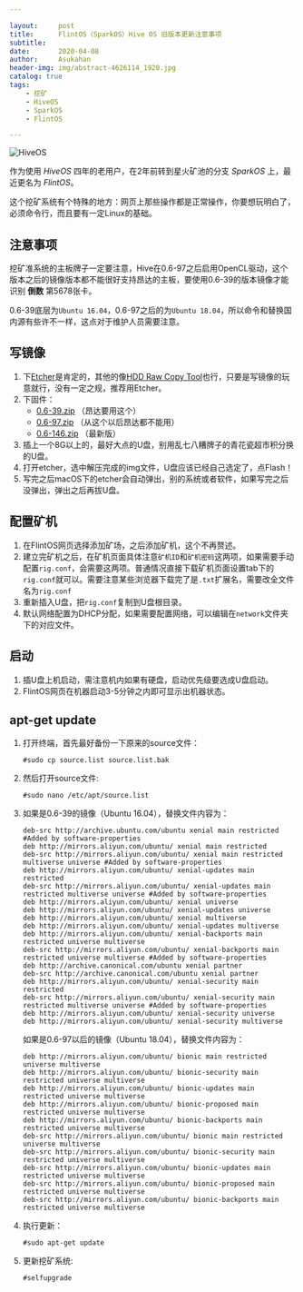```yaml
---

layout:     post
title:      FlintOS（SparkOS）Hive OS 旧版本更新注意事项
subtitle:   
date:       2020-04-08
author:     Asukahan
header-img: img/abstract-4626114_1920.jpg
catalog: true
tags:
    - 挖矿
    - HiveOS
    - SparkOS
    - FlintOS

---
```




![HiveOS](http://47.105.183.69/img/post-hiveos/logo.png)


作为使用 *HiveOS* 四年的老用户，在2年前转到星火矿池的分支 *SparkOS* 上，最近更名为 *FlintOS*。

这个挖矿系统有个特殊的地方：网页上那些操作都是正常操作，你要想玩明白了，必须命令行，而且要有一定Linux的基础。

## 注意事项

挖矿准系统的主板牌子一定要注意，Hive在0.6-97之后启用OpenCL驱动，这个版本之后的镜像版本都不能很好支持昂达的主板，要使用0.6-39的版本镜像才能识别 **倒数** 第5678张卡。

0.6-39底层为`Ubuntu 16.04`，0.6-97之后的为`Ubuntu 18.04`，所以命令和替换国内源有些许不一样，这点对于维护人员需要注意。


## 写镜像

1. 下[Etcher](https://www.balena.io/etcher/)是肯定的，其他的像[HDD Raw Copy Tool](https://hddguru.com/software/HDD-Raw-Copy-Tool/)也行，只要是写镜像的玩意就行，没有一定之规，推荐用Etcher。 
2. 下固件：
	* [0.6-39.zip](http://download.hiveos.farm/history/hiveos-0.6-39%40190503.zip) （昂达要用这个）
	* [0.6-97.zip](http://download.hiveos.farm/history/hiveos-0.6-97%40191128.zip) （从这个以后昂达都不能用）
	* [0.6-146.zip](http://download.hiveos.farm/hiveos-0.6-146@200714.zip) （最新版）
3. 插上一个8G以上的，最好大点的U盘，别用乱七八糟牌子的青花瓷超市积分换的U盘。
4. 打开etcher，选中解压完成的img文件，U盘应该已经自己选定了，点Flash！
5. 写完之后macOS下的etcher会自动弹出，别的系统或者软件，如果写完之后没弹出，弹出之后再拔U盘。

## 配置矿机

1. 在FlintOS网页选择添加矿场，之后添加矿机，这个不再赘述。
2. 建立完矿机之后，在矿机页面具体注意`矿机ID`和`矿机密码`这两项，如果需要手动配置`rig.conf`，会需要这两项。普通情况直接下载矿机页面设置tab下的`rig.conf`就可以。需要注意某些浏览器下载完了是`.txt`扩展名，需要改全文件名为`rig.conf`
3. 重新插入U盘，把`rig.conf`复制到U盘根目录。
4. 默认网络配置为DHCP分配，如果需要配置网络，可以编辑在`network`文件夹下的对应文件。

## 启动
1. 插U盘上机启动，需注意机内如果有硬盘，启动优先级要选成U盘启动。
2. FlintOS网页在机器启动3-5分钟之内即可显示出机器状态。


## apt-get update

1. 打开终端，首先最好备份一下原来的source文件：

	`#sudo cp source.list source.list.bak`

2. 然后打开source文件:

	`#sudo nano /etc/apt/source.list`

3. 如果是0.6-39的镜像（Ubuntu 16.04），替换文件内容为：

	```
	deb-src http://archive.ubuntu.com/ubuntu xenial main restricted #Added by software-properties
	deb http://mirrors.aliyun.com/ubuntu/ xenial main restricted
	deb-src http://mirrors.aliyun.com/ubuntu/ xenial main restricted multiverse universe #Added by software-properties
	deb http://mirrors.aliyun.com/ubuntu/ xenial-updates main restricted
	deb-src http://mirrors.aliyun.com/ubuntu/ xenial-updates main restricted multiverse universe #Added by software-properties
	deb http://mirrors.aliyun.com/ubuntu/ xenial universe
	deb http://mirrors.aliyun.com/ubuntu/ xenial-updates universe
	deb http://mirrors.aliyun.com/ubuntu/ xenial multiverse
	deb http://mirrors.aliyun.com/ubuntu/ xenial-updates multiverse
	deb http://mirrors.aliyun.com/ubuntu/ xenial-backports main restricted universe multiverse
	deb-src http://mirrors.aliyun.com/ubuntu/ xenial-backports main restricted universe multiverse #Added by software-properties
	deb http://archive.canonical.com/ubuntu xenial partner
	deb-src http://archive.canonical.com/ubuntu xenial partner
	deb http://mirrors.aliyun.com/ubuntu/ xenial-security main restricted
	deb-src http://mirrors.aliyun.com/ubuntu/ xenial-security main restricted multiverse universe #Added by software-properties
	deb http://mirrors.aliyun.com/ubuntu/ xenial-security universe
	deb http://mirrors.aliyun.com/ubuntu/ xenial-security multiverse
	```

	如果是0.6-97以后的镜像（Ubuntu 18.04），替换文件内容为：

	```
	deb http://mirrors.aliyun.com/ubuntu/ bionic main restricted universe multiverse
	deb http://mirrors.aliyun.com/ubuntu/ bionic-security main restricted universe multiverse
	deb http://mirrors.aliyun.com/ubuntu/ bionic-updates main restricted universe multiverse
	deb http://mirrors.aliyun.com/ubuntu/ bionic-proposed main restricted universe multiverse
	deb http://mirrors.aliyun.com/ubuntu/ bionic-backports main restricted universe multiverse
	deb-src http://mirrors.aliyun.com/ubuntu/ bionic main restricted universe multiverse
	deb-src http://mirrors.aliyun.com/ubuntu/ bionic-security main restricted universe multiverse
	deb-src http://mirrors.aliyun.com/ubuntu/ bionic-updates main restricted universe multiverse
	deb-src http://mirrors.aliyun.com/ubuntu/ bionic-proposed main restricted universe multiverse
	deb-src http://mirrors.aliyun.com/ubuntu/ bionic-backports main restricted universe multiverse
	```

4. 执行更新：

	`#sudo apt-get update`

5. 更新挖矿系统:
	
	`#selfupgrade`

	


